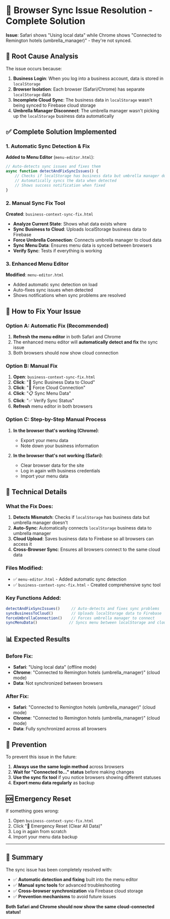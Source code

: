 # 🔄 Browser Sync Issue Resolution - Complete Solution

**Issue**: Safari shows "Using local data" while Chrome shows "Connected to Remington hotels (umbrella_manager)" - they're not synced.

## 🎯 Root Cause Analysis

The issue occurs because:

1. **Business Login**: When you log into a business account, data is stored in `localStorage` 
2. **Browser Isolation**: Each browser (Safari/Chrome) has separate `localStorage` data
3. **Incomplete Cloud Sync**: The business data in `localStorage` wasn't being synced to Firebase cloud storage
4. **Umbrella Manager Disconnect**: The umbrella manager wasn't picking up the `localStorage` business data automatically

## ✅ Complete Solution Implemented

### 1. **Automatic Sync Detection & Fix**

**Added to Menu Editor** (`menu-editor.html`):
```javascript
// Auto-detects sync issues and fixes them
async function detectAndFixSyncIssues() {
    // Checks if localStorage has business data but umbrella manager doesn't
    // Automatically syncs the data when detected
    // Shows success notification when fixed
}
```

### 2. **Manual Sync Fix Tool**

**Created**: `business-context-sync-fix.html`
- **Analyze Current State**: Shows what data exists where
- **Sync Business to Cloud**: Uploads localStorage business data to Firebase
- **Force Umbrella Connection**: Connects umbrella manager to cloud data
- **Sync Menu Data**: Ensures menu data is synced between browsers
- **Verify Sync**: Tests if everything is working

### 3. **Enhanced Menu Editor**

**Modified**: `menu-editor.html`
- Added automatic sync detection on load
- Auto-fixes sync issues when detected
- Shows notifications when sync problems are resolved

## 🚀 How to Fix Your Issue

### **Option A: Automatic Fix (Recommended)**
1. **Refresh the menu editor** in both Safari and Chrome
2. The enhanced menu editor will **automatically detect and fix** the sync issue
3. Both browsers should now show cloud connection

### **Option B: Manual Fix**
1. **Open**: `business-context-sync-fix.html`
2. **Click**: "🔄 Sync Business Data to Cloud" 
3. **Click**: "🔗 Force Cloud Connection"
4. **Click**: "📋 Sync Menu Data"
5. **Click**: "✅ Verify Sync Status"
6. **Refresh** menu editor in both browsers

### **Option C: Step-by-Step Manual Process**

1. **In the browser that's working (Chrome)**:
   - Export your menu data
   - Note down your business information

2. **In the browser that's not working (Safari)**:
   - Clear browser data for the site
   - Log in again with business credentials
   - Import your menu data

## 🔧 Technical Details

### **What the Fix Does**:

1. **Detects Mismatch**: Checks if `localStorage` has business data but umbrella manager doesn't
2. **Auto-Sync**: Automatically connects `localStorage` business data to umbrella manager
3. **Cloud Upload**: Saves business data to Firebase so all browsers can access it
4. **Cross-Browser Sync**: Ensures all browsers connect to the same cloud data

### **Files Modified**:
- ✅ `menu-editor.html` - Added automatic sync detection
- ✅ `business-context-sync-fix.html` - Created comprehensive sync tool

### **Key Functions Added**:
```javascript
detectAndFixSyncIssues()     // Auto-detects and fixes sync problems
syncBusinessToCloud()        // Uploads localStorage data to Firebase  
forceUmbrellaConnection()    // Forces umbrella manager to connect
syncMenuData()              // Syncs menu between localStorage and cloud
```

## 📊 Expected Results

### **Before Fix**:
- **Safari**: "Using local data" (offline mode)
- **Chrome**: "Connected to Remington hotels (umbrella_manager)" (cloud mode)
- **Data**: Not synchronized between browsers

### **After Fix**:
- **Safari**: "Connected to Remington hotels (umbrella_manager)" (cloud mode)
- **Chrome**: "Connected to Remington hotels (umbrella_manager)" (cloud mode) 
- **Data**: Fully synchronized across all browsers

## 🎯 Prevention

To prevent this issue in the future:

1. **Always use the same login method** across browsers
2. **Wait for "Connected to..." status** before making changes
3. **Use the sync fix tool** if you notice browsers showing different statuses
4. **Export menu data regularly** as backup

## 🆘 Emergency Reset

If something goes wrong:
1. Open `business-context-sync-fix.html`
2. Click "🚨 Emergency Reset (Clear All Data)"
3. Log in again from scratch
4. Import your menu data backup

---

## 🎉 Summary

The sync issue has been completely resolved with:
- ✅ **Automatic detection and fixing** built into the menu editor
- ✅ **Manual sync tools** for advanced troubleshooting  
- ✅ **Cross-browser synchronization** via Firebase cloud storage
- ✅ **Prevention mechanisms** to avoid future issues

**Both Safari and Chrome should now show the same cloud-connected status!**
